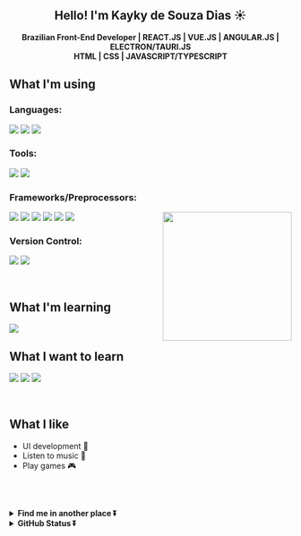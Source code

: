 <!-- HEADER -->
<h2 align="center">Hello! I'm Kayky de Souza Dias ☀️</h2>
<p align="center"><strong>Brazilian Front-End Developer | REACT.JS | VUE.JS | ANGULAR.JS | ELECTRON/TAURI.JS <br> HTML | CSS | JAVASCRIPT/TYPESCRIPT</strong></p>

<h2>What I'm using</h2>

<h3>Languages:</h3>

<img src="https://img.shields.io/badge/html5-%23E34F26.svg?style=for-the-badge&logo=html5&logoColor=white"> <img src="https://img.shields.io/badge/css3-%231572B6.svg?style=for-the-badge&logo=css3&logoColor=white"> <img src="https://img.shields.io/badge/javascript-%23323330.svg?style=for-the-badge&logo=javascript&logoColor=%23F7DF1E)">

<h3>Tools:</h3>

<img src="https://img.shields.io/badge/Visual%20Studio%20Code-0078d7.svg?style=for-the-badge&logo=visual-studio-code&logoColor=white"> <img src="https://img.shields.io/badge/figma-%23F24E1E.svg?style=for-the-badge&logo=figma&logoColor=white">

<h3>Frameworks/Preprocessors:</h3>    <img align='right' src="https://media.giphy.com/media/grlUCZKfw4TK0/giphy.gif" width="230">

<img src="https://img.shields.io/badge/react-%2320232a.svg?style=for-the-badge&logo=react&logoColor=%2361DAFB">  <img src="https://img.shields.io/badge/vuejs-%2335495e.svg?style=for-the-badge&logo=vuedotjs&logoColor=%234FC08D">  <img src="https://img.shields.io/badge/angular.js-%23E23237.svg?style=for-the-badge&logo=angularjs&logoColor=white">   <img src="https://img.shields.io/badge/Electron-191970?style=for-the-badge&logo=Electron&logoColor=white">  <img src="https://img.shields.io/badge/tauri-%2324C8DB.svg?style=for-the-badge&logo=tauri&logoColor=%23FFFFFF">  <img src="https://img.shields.io/badge/SASS-hotpink.svg?style=for-the-badge&logo=SASS&logoColor=white">

<h3>Version Control:</h3>

<img src="https://img.shields.io/badge/github-%23121011.svg?style=for-the-badge&logo=github&logoColor=white"> <img src="https://img.shields.io/badge/git-%23F05033.svg?style=for-the-badge&logo=git&logoColor=white">

<br>

<h2>What I'm learning</h2>

<img src="https://img.shields.io/badge/vuejs-%2335495e.svg?style=for-the-badge&logo=vuedotjs&logoColor=%234FC08D">

<br>

<h2>What I want to learn</h2>

<img src="https://img.shields.io/badge/-GraphQL-E10098?style=for-the-badge&logo=graphql&logoColor=white"> <img src="https://img.shields.io/badge/styled--components-DB7093?style=for-the-badge&logo=styled-components&logoColor=white"> <img src="https://img.shields.io/badge/tailwindcss-%2338B2AC.svg?style=for-the-badge&logo=tailwind-css&logoColor=white">

<br>

<h2>What I like</h2>

<ul>
  <li>UI development 🎨</li>
  <li>Listen to music 🎵</li> 
  <li>Play games 🎮</li>
</ul>

<br><br>

<details align="left">
  <summary><b>Find me in another place ⏬ </b></summary>
<p align = "left">
  
  <a href="https://www.linkedin.com/in/kayky-de-souza-dias-514a431bb/"><img src="https://img.shields.io/badge/LinkedIn-0077B5?style=for-the-badge&logo=linkedin&logoColor=white"></a>
  <a href="https://www.youtube.com/channel/UCjUBsUWjcN_cm1vOtnWLQCQ"><img src="https://img.shields.io/badge/YouTube-FF0000?style=for-the-badge&logo=youtube&logoColor=white"></a>
  <a href="mailto:kaykydiasw@outlook.com.br"><img src="https://img.shields.io/badge/Microsoft_Outlook-0078D4?style=for-the-badge&logo=microsoft-outlook&logoColor=white"></a>
  
</p>
</details>

<details align="left">
  <summary><b>GitHub Status ⏬ </b></summary>
<p align = "center">
<br>
<center>
<table>
  <tr>
      <td><img width="400px" align="left" src="https://github-readme-stats.vercel.app/api/top-langs/?username=KaykyDeSouzaDias&hide=hlsl&layout=compact&show_icons=true&theme=tokyonight" /></td>
      <td><img width="400px" align="left" src="https://github-readme-stats.vercel.app/api?username=KaykyDeSouzaDias&show_icons=true&theme=tokyonight" /></td>
  </tr>   
</table>
</center>
</p>

</details>
